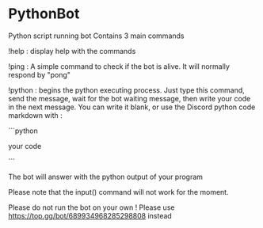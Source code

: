 # PythonBot

Python script running bot 
Contains 3 main commands

!help : display help with the commands

!ping : A simple command to check if the bot is alive. It will normally respond by "pong"

!python : begins the python executing process. Just type this command, send the message, wait for the bot waiting message, then write your code in the next message. You can write it blank, or use the Discord python code markdown with :

\`\`\`python

your code

\`\`\`

The bot will answer with the python output of your program

Please note that the input() command will not work for the moment.


Please do not run the bot on your own ! Please use https://top.gg/bot/689934968285298808 instead
